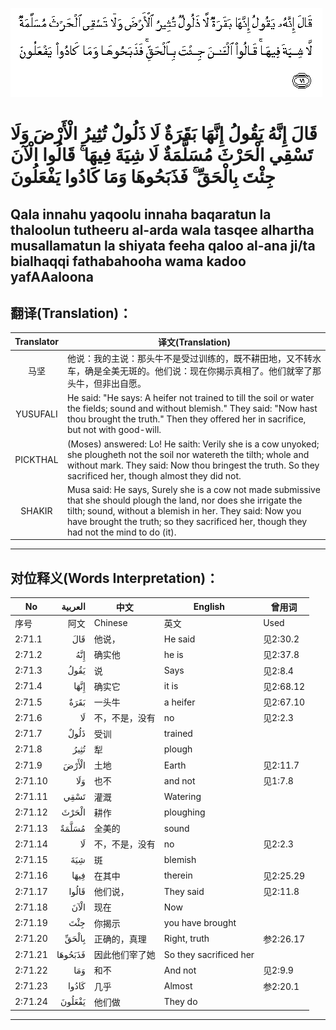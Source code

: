 ![002:071](images/002_071.gif)

#  قَالَ إِنَّهُ يَقُولُ إِنَّهَا بَقَرَةٌ لَا ذَلُولٌ تُثِيرُ الْأَرْضَ وَلَا تَسْقِي الْحَرْثَ مُسَلَّمَةٌ لَا شِيَةَ فِيهَا ۚ قَالُوا الْآنَ جِئْتَ بِالْحَقِّ ۚ فَذَبَحُوهَا وَمَا كَادُوا يَفْعَلُونَ 

## Qala innahu yaqoolu innaha baqaratun la thaloolun tutheeru al-arda wala tasqee alhartha musallamatun la shiyata feeha qaloo al-ana ji/ta bialhaqqi fathabahooha wama kadoo yafAAaloona

## 翻译(Translation)：

| Translator | 译文(Translation)                                            |
|:----------:| ------------------------------------------------------------ |
| 马坚       | 他说：我的主说：那头牛不是受过训练的，既不耕田地，又不转水车，确是全美无斑的。他们说：现在你揭示真相了。他们就宰了那头牛，但非出自愿。 |
| YUSUFALI   | He said: "He says: A heifer not trained to till the soil or water the fields; sound and without blemish." They said: "Now hast thou brought the truth." Then they offered her in sacrifice, but not with good-will. |
| PICKTHAL   | (Moses) answered: Lo! He saith: Verily she is a cow unyoked; she plougheth not the soil nor watereth the tilth; whole and without mark. They said: Now thou bringest the truth. So they sacrificed her, though almost they did not. |
| SHAKIR     | Musa said: He says, Surely she is a cow not made submissive that she should plough the land, nor does she irrigate the tilth; sound, without a blemish in her. They said: Now you have brought the truth; so they sacrificed her, though they had not the mind to do (it). |

---

## 对位释义(Words Interpretation)：

| No      | العربية | 中文           | English                | 曾用词    |
| ------- | ------: | -------------- | ---------------------- | --------- |
| 序号    |    阿文 | Chinese        | 英文                   | Used      |
| 2:71.1  |     قَالَ | 他说，         | He said                | 见2:30.2  |
| 2:71.2  |     إِنَّهُ | 确实他         | he is                  | 见2:37.8  |
| 2:71.3  |    يَقُولُ | 说             | Says                   | 见2:8.4   |
| 2:71.4  |    إِنَّهَا | 确实它         | it is                  | 见2:68.12 |
| 2:71.5  |    بَقَرَةٌ | 一头牛         | a heifer               | 见2:67.10 |
| 2:71.6  |      لَا | 不，不是，没有 | no                     | 见2:2.3   |
| 2:71.7  |    ذَلُولٌ | 受训           | trained                |           |
| 2:71.8  |    تُثِيرُ | 犁             | plough                 |           |
| 2:71.9  |   الْأَرْضَ | 土地           | Earth                  | 见2:11.7  |
| 2:71.10 |     وَلَا | 也不           | and not                | 见1:7.8   |
| 2:71.11 |    تَسْقِي | 灌溉           | Watering               |           |
| 2:71.12 |   الْحَرْثَ | 耕作           | ploughing              |           |
| 2:71.13 |   مُسَلَّمَةٌ | 全美的         | sound                  |           |
| 2:71.14 |      لَا | 不，不是，没有 | no                     | 见2:2.3   |
| 2:71.15 |     شِيَةَ | 斑             | blemish                |           |
| 2:71.16 |    فِيهَا | 在其中         | therein                | 见2:25.29 |
| 2:71.17 |   قَالُوا | 他们说，       | They said              | 见2:11.8  |
| 2:71.18 |    الْآنَ | 现在           | Now                    |           |
| 2:71.19 |     جِئْتَ | 你揭示         | you have brought       |           |
| 2:71.20 |   بِالْحَقِّ | 正确的，真理   | Right, truth           | 参2:26.17 |
| 2:71.21 | فَذَبَحُوهَا | 因此他们宰了她 | So they sacrificed her |           |
| 2:71.22 |     وَمَا | 和不           | And not                | 见2:9.9   |
| 2:71.23 |   كَادُوا | 几乎           | Almost                 | 参2:20.1  |
| 2:71.24 |  يَفْعَلُونَ | 他们做         | They do                |           |

---

